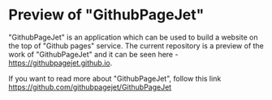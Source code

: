 # Preview of "GithubPageJet"

"GithubPageJet" is an application which can be used to build a website on the top of "Github pages" service. The current repository is a preview of the work of "GithubPageJet" and it can be seen here - https://githubpagejet.github.io.

If you want to read more about "GithubPageJet", follow this link https://github.com/githubpagejet/GithubPageJet
